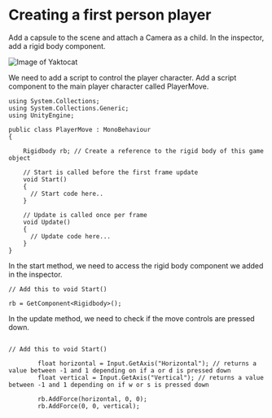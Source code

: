 # Creating a first person player 

Add a capsule to the scene and attach a Camera as a child. In the inspector, add a rigid body component.

![Image of Yaktocat](https://i.imgur.com/sueh0nH.png)

We need to add a script to control the player character. Add a script component to the main player character called PlayerMove.

```
using System.Collections;
using System.Collections.Generic;
using UnityEngine;

public class PlayerMove : MonoBehaviour
{

    Rigidbody rb; // Create a reference to the rigid body of this game object

    // Start is called before the first frame update
    void Start()
    { 
      // Start code here..
    }

    // Update is called once per frame
    void Update()
    {
      // Update code here...
    }
}
```

In the start method, we need to access the rigid body component we added in the inspector. 

```
// Add this to void Start()

rb = GetComponent<Rigidbody>();
```

In the update method, we need to check if the move controls are pressed down.

```

// Add this to void Start()

        float horizontal = Input.GetAxis("Horizontal"); // returns a value between -1 and 1 depending on if a or d is pressed down
        float vertical = Input.GetAxis("Vertical"); // returns a value between -1 and 1 depending on if w or s is pressed down

        rb.AddForce(horizontal, 0, 0);
        rb.AddForce(0, 0, vertical);
```


